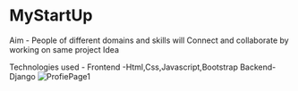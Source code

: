 # MyStartUp

Aim - People of different domains and skills will Connect and collaborate by working on same project Idea

Technologies used -
Frontend -Html,Css,Javascript,Bootstrap
Backend-Django
![ProfiePage1](https://github.com/RajasDoshi/MyConnections/assets/87440634/7dce0e72-ba65-46e5-9e5b-e92bc1f0ea87)
